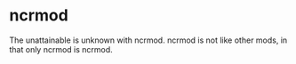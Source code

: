 # ncrmod
The unattainable is unknown with ncrmod. ncrmod is not like other mods, in that only ncrmod is ncrmod.
